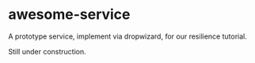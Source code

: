 # awesome-service
A prototype service, implement via dropwizard, for our resilience tutorial.

Still under construction.

